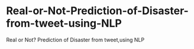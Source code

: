 # Real-or-Not-Prediction-of-Disaster-from-tweet-using-NLP
Real or Not? Prediction of Disaster from tweet,using NLP
